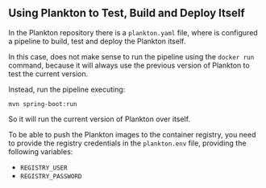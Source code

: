 ## Using Plankton to Test, Build and Deploy Itself

In the Plankton repository there is a `plankton.yaml` file,
where is configured a pipeline to build, test and deploy the Plankton itself.

In this case, does not make sense to run the pipeline using the `docker run` command,
because it will always use the previous version of Plankton to test the current version.

Instead, run the pipeline executing:

```shell
mvn spring-boot:run
```

So it will run the current version of Plankton over itself.

To be able to push the Plankton images to the container registry,
you need to provide the registry credentials in the `plankton.env` file,
providing the following variables:

- `REGISTRY_USER`
- `REGISTRY_PASSWORD`
